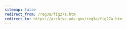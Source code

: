 ```yaml
---
sitemap: false 
redirect_from: /reg3a/fig27a.htm 
redirect_to: https://archive.ada.gov/reg3a/fig27a.htm 
---
```


